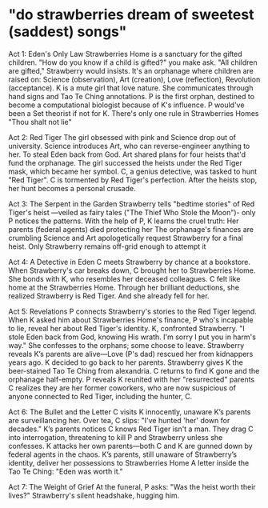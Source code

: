 # "do strawberries dream of sweetest (saddest) songs"

Act 1: Eden's Only Law
Strawberries Home is a sanctuary for the gifted children. "How do you know if a child is gifted?" you make ask. "All children are gifted," Strawberry would insists. It's an orphanage where children are raised on: Science (observation), Art (creation), Love (reflection), Revolution (acceptance). K is a mute girl that love nature. She communicates through hand signs and Tao Te Ching annotations. P is the first orphan, destined to become a computational biologist because of K's influence. P would've been a Set theorist if not for K. There's only one rule in Strawberries Homes "Thou shalt not lie"

Act 2: Red Tiger
The girl obsessed with pink and Science drop out of university. Science introduces Art, who can reverse-engineer anything to her.  To steal Eden back from God. Art shared plans for four heists that'd fund the orphanage. The girl successed the heists under the Red Tiger mask, which became her symbol. C, a genius detective, was tasked to hunt "Red Tiger". C is tormented by Red Tiger's perfection. After the heists stop, her hunt becomes a personal crusade.

Act 3: The Serpent in the Garden
Strawberry tells "bedtime stories" of Red Tiger's heist —veiled as fairy tales ("The Thief Who Stole the Moon")- only P notices the patterns. With the help of P, K learns the cruel truth:
Her parents (federal agents) died protecting her
The orphanage's finances are crumbling
Science and Art apologetically request Strawberry for a final heist. Only Strawberry remains off-grid enough to attempt it

Act 4: A Detective in Eden
C meets Strawberry by chance at a bookstore. When Strawberry's car breaks down, C brought her to Strawberries Home. She bonds with K, who resembles her deceased colleagues. C felt like home at the Strawberries Home. Through her brilliant deductions, she realized Strawberry is Red Tiger. And she already fell for her.

Act 5: Revelations
P connects Strawberry's stories to the Red Tiger legend. When K asked him about Strawberries Home's finance, P who's incapable to lie, reveal her about Red Tiger's identity. K, confronted Strawberry.
"I stole Eden back from God, knowing His wrath. I'm sorry I put you in harm's way."
She confesses to the orphans; some choose to leave.
Strawberry reveals K’s parents are alive—Love (P's dad) rescued her from kidnappers years ago. K decided to go back to her parents. Strawberry gives K the beer-stained Tao Te Ching from alexandria.
C returns to find K gone and the orphanage half-empty.
P reveals K reunited with her "resurrected" parents
C realizes they are her former coworkers, who are now suspicious of anyone connected to Red Tiger, including the hunter, C.

Act 6: The Bullet and the Letter
C visits K innocently, unaware K’s parents are surveillancing her.
Over tea, C slips: "I've hunted 'her' down for decades." K’s parents notices C knows Red Tiger isn't a man. They drag C into interrogation, threatening to kill P and Strawberry unless she confesses. K attacks her own parents—both C and K are gunned down by federal agents in the chaos.
K’s parents, still unaware of Strawberry’s identity, deliver her possessions to Strawberries Home
A letter inside the Tao Te Ching: "Eden was worth it."

Act 7: The Weight of Grief
At the funeral, P asks: "Was the heist worth their lives?"
Strawberry's silent headshake, hugging him.
